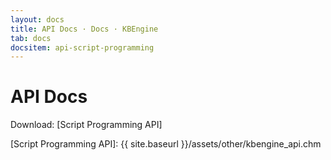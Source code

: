 ```yaml
---
layout: docs
title: API Docs · Docs · KBEngine
tab: docs
docsitem: api-script-programming
---
```


API Docs
====================

Download: 
[Script Programming API]



[Script Programming API]: {{ site.baseurl }}/assets/other/kbengine_api.chm